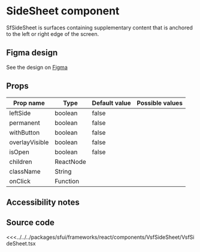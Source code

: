 #  SideSheet component

SfSideSheet is surfaces containing supplementary content that is anchored to the left or right edge of the screen.


<Generate />

## Figma design

See the design on [Figma](https://www.figma.com/file/CWOkbpne0tDpSenT4ZEUTQ/%F0%9F%9B%A0-SFUI-2.0-%7C-Development?node-id=9533%3A21245&t=lM59iSQlhO3ltAko-0)

## Props





| Prop name             | Type                       | Default value | Possible values                        |
|-----------------------|----------------------------|---------------|----------------------------------------|
|  leftSide             |  boolean                   |  false        |                                        |
|  permanent            |  boolean                   |  false        |                                        |
|  withButton           |  boolean                   |  false        |                                        |
|  overlayVisible       |  boolean                   |  false        |                                        |
|  isOpen               |  boolean                   |  false        |                                        |
|  children             |  ReactNode                 |               |                                        |
|  className            |  String                    |               |                                        |
|  onClick              |  Function                  |               |                                        |






## Accessibility notes


## Source code



<<<../../../packages/sfui/frameworks/react/components/VsfSideSheet/VsfSideSheet.tsx

